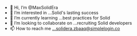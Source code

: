 - 👋 Hi, I’m @MaxSolidEra
- 👀 I’m interested in ...Solid's lasting success
- 🌱 I’m currently learning ...best practices for Solid
- 💞️ I’m looking to collaborate on ...recruiting Solid developers
- 📫 How to reach me ...solidera.zbaaq@simplelogin.co

<!---
MaxSolidEra/MaxSolidEra is a ✨ special ✨ repository because its `README.md` (this file) appears on your GitHub profile.
You can click the Preview link to take a look at your changes.
--->

